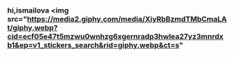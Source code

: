 ### hi,ismailova <img src="https://media2.giphy.com/media/XiyRbBzmdTMbCmaLAt/giphy.webp?cid=ecf05e47t5mzwu0wnhzg6xgernradp3hwlea27yz3mnrdxb1&ep=v1_stickers_search&rid=giphy.webp&ct=s"
